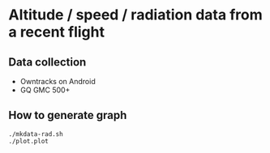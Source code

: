 # Altitude / speed / radiation data from a recent flight

## Data collection

* Owntracks on Android
* GQ GMC 500+

## How to generate graph

```
./mkdata-rad.sh
./plot.plot
```
